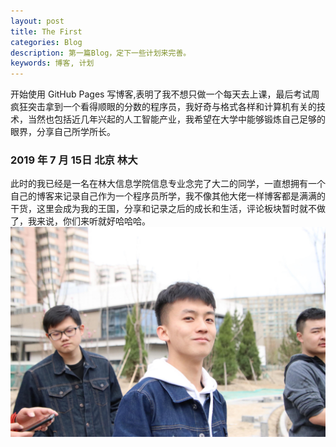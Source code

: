 ```yaml
---
layout: post
title: The First
categories: Blog
description: 第一篇Blog，定下一些计划来完善。
keywords: 博客, 计划
---
```

开始使用 GitHub Pages 写博客,表明了我不想只做一个每天去上课，最后考试周疯狂突击拿到一个看得顺眼的分数的程序员，我好奇与格式各样和计算机有关的技术，当然也包括近几年兴起的人工智能产业，我希望在大学中能够锻炼自己足够的眼界，分享自己所学所长。

### 2019 年 7 月 15日 北京 林大

此时的我已经是一名在林大信息学院信息专业念完了大二的同学，一直想拥有一个自己的博客来记录自己作为一个程序员所学，我不像其他大佬一样博客都是满满的干货，这里会成为我的王国，分享和记录之后的成长和生活，评论板块暂时就不做了，我来说，你们来听就好哈哈哈。
![Me](/images/blog/3.jpg)

